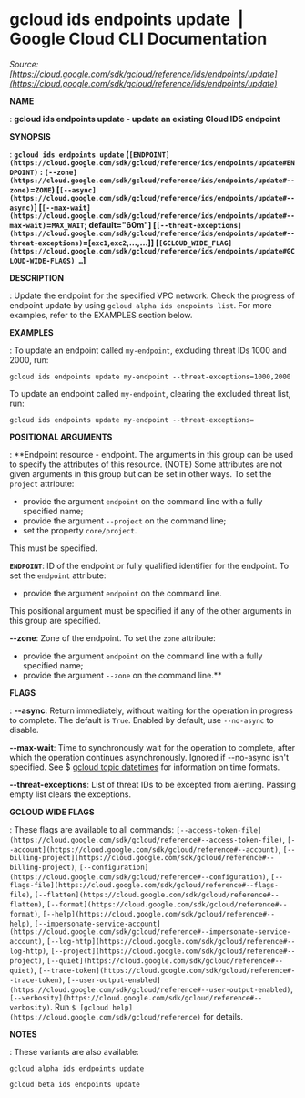 # gcloud ids endpoints update  |  Google Cloud CLI Documentation

*Source: [https://cloud.google.com/sdk/gcloud/reference/ids/endpoints/update](https://cloud.google.com/sdk/gcloud/reference/ids/endpoints/update)*

**NAME**

: **gcloud ids endpoints update - update an existing Cloud IDS endpoint**

**SYNOPSIS**

: **`gcloud ids endpoints update` (`[ENDPOINT](https://cloud.google.com/sdk/gcloud/reference/ids/endpoints/update#ENDPOINT)` : `[--zone](https://cloud.google.com/sdk/gcloud/reference/ids/endpoints/update#--zone)`=`ZONE`) [`[--async](https://cloud.google.com/sdk/gcloud/reference/ids/endpoints/update#--async)`] [`[--max-wait](https://cloud.google.com/sdk/gcloud/reference/ids/endpoints/update#--max-wait)`=`MAX_WAIT`; default="60m"] [`[--threat-exceptions](https://cloud.google.com/sdk/gcloud/reference/ids/endpoints/update#--threat-exceptions)`=[`exc1`,`exc2`,…,…]] [`[GCLOUD_WIDE_FLAG](https://cloud.google.com/sdk/gcloud/reference/ids/endpoints/update#GCLOUD-WIDE-FLAGS) …`]**

**DESCRIPTION**

: Update the endpoint for the specified VPC network. Check the progress of
endpoint update by using `gcloud alpha ids endpoints list`.
For more examples, refer to the EXAMPLES section below.

**EXAMPLES**

: To update an endpoint called `my-endpoint`, excluding threat IDs 1000
and 2000, run:

```
gcloud ids endpoints update my-endpoint --threat-exceptions=1000,2000
```

To update an endpoint called `my-endpoint`, clearing the excluded
threat list, run:

```
gcloud ids endpoints update my-endpoint --threat-exceptions=
```

**POSITIONAL ARGUMENTS**

: **Endpoint resource - endpoint. The arguments in this group can be used to specify
the attributes of this resource. (NOTE) Some attributes are not given arguments
in this group but can be set in other ways.
To set the `project` attribute:

- provide the argument `endpoint` on the command line with a fully
specified name;
- provide the argument `--project` on the command line;
- set the property `core/project`.

This must be specified.

**`ENDPOINT`**:
ID of the endpoint or fully qualified identifier for the endpoint.
To set the `endpoint` attribute:

- provide the argument `endpoint` on the command line.

This positional argument must be specified if any of the other arguments in this
group are specified.

**--zone**:
Zone of the endpoint.
To set the `zone` attribute:

- provide the argument `endpoint` on the command line with a fully
specified name;
- provide the argument `--zone` on the command line.**

**FLAGS**

: **--async**:
Return immediately, without waiting for the operation in progress to complete.
The default is `True`. Enabled by default, use
`--no-async` to disable.

**--max-wait**:
Time to synchronously wait for the operation to complete, after which the
operation continues asynchronously. Ignored if --no-async isn't specified. See $
[gcloud topic datetimes](https://cloud.google.com/sdk/gcloud/reference/topic/datetimes) for
information on time formats.

**--threat-exceptions**:
List of threat IDs to be excepted from alerting. Passing empty list clears the
exceptions.

**GCLOUD WIDE FLAGS**

: These flags are available to all commands: `[--access-token-file](https://cloud.google.com/sdk/gcloud/reference#--access-token-file)`,
`[--account](https://cloud.google.com/sdk/gcloud/reference#--account)`, `[--billing-project](https://cloud.google.com/sdk/gcloud/reference#--billing-project)`,
`[--configuration](https://cloud.google.com/sdk/gcloud/reference#--configuration)`,
`[--flags-file](https://cloud.google.com/sdk/gcloud/reference#--flags-file)`,
`[--flatten](https://cloud.google.com/sdk/gcloud/reference#--flatten)`, `[--format](https://cloud.google.com/sdk/gcloud/reference#--format)`, `[--help](https://cloud.google.com/sdk/gcloud/reference#--help)`, `[--impersonate-service-account](https://cloud.google.com/sdk/gcloud/reference#--impersonate-service-account)`,
`[--log-http](https://cloud.google.com/sdk/gcloud/reference#--log-http)`,
`[--project](https://cloud.google.com/sdk/gcloud/reference#--project)`, `[--quiet](https://cloud.google.com/sdk/gcloud/reference#--quiet)`, `[--trace-token](https://cloud.google.com/sdk/gcloud/reference#--trace-token)`, `[--user-output-enabled](https://cloud.google.com/sdk/gcloud/reference#--user-output-enabled)`,
`[--verbosity](https://cloud.google.com/sdk/gcloud/reference#--verbosity)`.
Run `$ [gcloud help](https://cloud.google.com/sdk/gcloud/reference)` for details.

**NOTES**

: These variants are also available:

```
gcloud alpha ids endpoints update
```

```
gcloud beta ids endpoints update
```